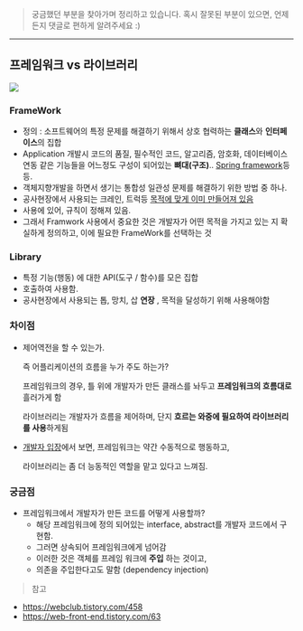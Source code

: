 >   궁금했던 부분을 찾아가며 정리하고 있습니다.
> 혹시 잘못된 부분이 있으면, 언제든지 댓글로 편하게 알려주세요 :)



----



## 프레임워크 vs 라이브러리

![](https://t1.daumcdn.net/cfile/tistory/2344774D577B359522)



### FrameWork

- 정의 :   소프트웨어의 특정 문제를 해결하기 위해서 상호 협력하는 **클래스**와 **인터페이스**의 집합
-  Application 개발시 코드의 품질, 필수적인 코드, 알고리즘, 암호화, 데이터베이스 연동 같은 기능들을 어느정도 구성이 되어있는 **뼈대(구조)**.. <u>Spring framework</u>등등.
- 객체지향개발을 하면서 생기는 통합성 일관성 문제를 해결하기 위한 방법 중 하나.
- 공사현장에서 사용되는 크레인, 트럭등 <u>목적에 맞게 이미 만들어져 있음</u>
- 사용에 있어, 규칙이 정해져 있음.
- 그래서 Framwork 사용에서 중요한 것은 개발자가 어떤 목적을 가지고 있는 지 확실하게 정의하고,  이에 필요한 FrameWork를 선택하는 것



### Library

- 특정 기능(행동) 에 대한 API(도구 / 함수)를 모은 집합
- 호출하여 사용함.
- 공사현장에서 사용되는 톱, 망치, 삽 **연장** , 목적을 달성하기 위해 사용해야함



### 차이점

- 제어역전을 할 수 있는가.

   즉 어플리케이션의 흐름을 누가 주도 하는가?

   프레임워크의 경우, 틀 위에 개발자가 만든 클래스를 놔두고 **프레임워크의 흐름대로** 흘러가게 함

   라이브러리는 개발자가 흐름을 제어하며, 단지 **흐르는 와중에 필요하여 라이브러리를 사용**하게됨

- <u>개발자 입장</u>에서 보면, 프레임워크는 약간 수동적으로 행동하고, 

   라이브러리는 좀 더 능동적인 역할을 맡고 있다고 느껴짐.



### 궁금점

- 프레임워크에서 개발자가 만든 코드를 어떻게 사용할까?
   - 해당 프레임워크에 정의 되어있는 interface, abstract를 개발자 코드에서 구현함.
   - 그러면 상속되어 프레임워크에게 넘어감
   - 이러한 것은 객체를 프레임 워크에 **주입** 하는 것이고, 
   - 의존을 주입한다고도 말함 (dependency injection)



> 참고

- https://webclub.tistory.com/458
- https://web-front-end.tistory.com/63